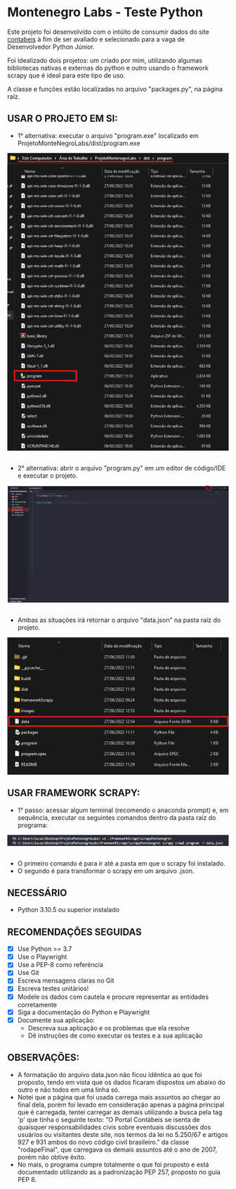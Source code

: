 # Montenegro Labs - Teste Python 

Este projeto foi desenvolvido com o intúito de consumir dados do site <a href="https://www.contabeis.com.br/conteudo/">contabeis</a> à fim de ser avaliado e selecionado para a vaga de Desenvolvedor Python Júnior.

Foi idealizado dois projetos: um criado por mim, utilizando algumas bibliotecas nativas e externas do python e outro usando o framework scrapy que é ideal para este tipo de uso.

A classe e funções estão localizadas no arquivo "packages.py", na página raíz.

## USAR O PROJETO EM SI:
 - 1° alternativa: executar o arquivo "program.exe" localizado em ProjetoMonteNegroLabs/dist/program.exe
 
<div align="center">
 <img align="center" src='https://github.com/lucasptcastro/ProjetoMonteNegroLabs/blob/main/images/local%20do%20program.exe.png'>
</div>
 
 <br>
 
 - 2° alternativa: abrir o arquivo "program.py" em um editor de código/IDE e executar o projeto.
 
<div align="center">
 <img align="center" src='https://github.com/lucasptcastro/ProjetoMonteNegroLabs/blob/main/images/executar%20programa.py.png'>
</div>

<br>

 - Ambas as situações irá retornar o arquivo "data.json" na pasta raíz do projeto.
 
<div align="center">
 <img align="center" src='https://github.com/lucasptcastro/ProjetoMonteNegroLabs/blob/main/images/local%20do%20data.json.png'>
</div>
 

## USAR FRAMEWORK SCRAPY:
 - 1° passo: acessar algum terminal (recomendo o anaconda prompt) e, em sequência, executar os seguintes comandos dentro da pasta raíz do programa:
 
<div align="center">
 <img align="center" src='https://github.com/lucasptcastro/ProjetoMonteNegroLabs/blob/main/images/comandos%20framework%20scrapy.png'>
</div>

<br>

 - O primeiro comando é para ir até a pasta em que o scrapy foi instalado.
 - O segundo é para transformar o scrapy em um arquivo .json.

## NECESSÁRIO
 - Python 3.10.5 ou superior instalado


## RECOMENDAÇÕES SEGUIDAS

- [x] Use Python >= 3.7
- [x] Use o Playwright
- [x] Use a PEP-8 como referência
- [x] Use Git
- [x] Escreva mensagens claras no Git
- [x] Escreva testes unitários!
- [x] Modele os dados com cautela e procure representar as entidades corretamente
- [x] Siga a documentação do Python e Playwright
- [x] Documente sua aplicação:
  - Descreva sua aplicação e os problemas que ela resolve
  - Dê instruções de como executar os testes e a sua aplicação

## OBSERVAÇÕES:

 - A formatação do arquivo data.json não ficou idêntica ao que foi proposto, tendo em vista que os dados ficaram dispostos um abaixo do outro e não todos em uma linha só.
 - Notei que a página que foi usada carrega mais assuntos ao chegar ao final dela, porém foi levado em consideração apenas a página principal que é carregada, tentei carregar as demais utilizando a busca pela tag 'p' que tinha o seguinte texto: "O Portal Contábeis se isenta de quaisquer responsabilidades civis sobre eventuais discussões dos usuários ou visitantes deste site, nos termos da lei no 5.250/67 e artigos 927 e 931 ambos do novo código civil brasileiro." da classe "rodapeFinal", que carregava os demais assuntos até o ano de 2007, porém não obtive êxito.
 - No mais, o programa cumpre totalmente o que foi proposto e está documentado utilizando as a padronização PEP 257, proposto no guia PEP 8.

